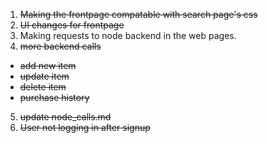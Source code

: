 1. ~~Making the frontpage compatable with search page's css~~
2. ~~UI changes for frontpage~~
3. Making requests to node backend in the web pages.
4. ~~more backend calls~~
- ~~add new item~~
- ~~update item~~
- ~~delete item~~
- ~~purchase history~~
5. ~~update node_calls.md~~
6. ~~User not logging in after signup~~